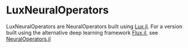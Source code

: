 # LuxNeuralOperators

LuxNeuralOperators are NeuralOperators built using [Lux.jl](https://lux.csail.mit.edu/).
For a version built using the alternative deep learning framework [Flux.jl](https://fluxml.ai/), see
[NeuralOperators.jl](https://docs.sciml.ai/NeuralOperators/stable/)
